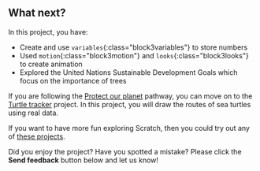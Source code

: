 ## What next?

In this project, you have:

+ Create and use `variables`{:class="block3variables"} to store numbers
+ Used `motion`{:class="block3motion"} and `looks`{:class="block3looks"} to create animation
+ Explored the United Nations Sustainable Development Goals which focus on the importance of trees


If you are following the [Protect our planet](https://projects.raspberrypi.org/en/raspberrypi/protect-our-planet) pathway, you can move on to the [Turtle tracker](https://projects.raspberrypi.org/en/projects/turtle-tracker) project. In this project, you will draw the routes of sea turtles using real data.

If you want to have more fun exploring Scratch, then you could try out any of [these projects](https://projects.raspberrypi.org/en/projects?software%5B%5D=scratch&curriculum%5B%5D=%201).

Did you enjoy the project? Have you spotted a mistake? Please click the **Send feedback** button below and let us know!
